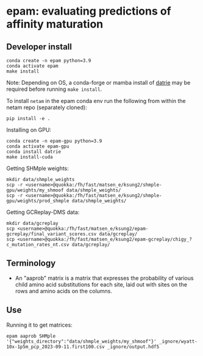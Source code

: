 # epam: evaluating predictions of affinity maturation

## Developer install

    conda create -n epam python=3.9
    conda activate epam
    make install
Note: Depending on OS, a conda-forge or mamba install of [datrie](https://github.com/conda-forge/datrie-feedstock) may be required before running `make install`.

To install `netam` in the epam conda env run the following from within the netam repo (separately cloned):

    pip install -e .

Installing on GPU:

    conda create -n epam-gpu python=3.9
    conda activate epam-gpu
    conda install datrie
    make install-cuda

Getting SHMple weights:

    mkdir data/shmple_weights
    scp -r <username>@quokka:/fh/fast/matsen_e/ksung2/shmple-gpu/weights/my_shmoof data/shmple_weights/
    scp -r <username>@quokka:/fh/fast/matsen_e/ksung2/shmple-gpu/weights/prod_shmple data/shmple_weights/

Getting GCReplay-DMS data:

    mkdir data/gcreplay
    scp <username>@quokka:/fh/fast/matsen_e/ksung2/epam-gcreplay/final_variant_scores.csv data/gcreplay/
    scp <username>@quokka:/fh/fast/matsen_e/ksung2/epam-gcreplay/chigy_?c_mutation_rates_nt.csv data/gcreplay/

## Terminology

* An "aaprob" matrix is a matrix that expresses the probability of various child amino acid substitutions for each site, laid out with sites on the rows and amino acids on the columns.

## Use

Running it to get matrices:

    epam aaprob SHMple '{"weights_directory":"data/shmple_weights/my_shmoof"}' _ignore/wyatt-10x-1p5m_pcp_2023-09-11.first100.csv _ignore/output.hdf5
